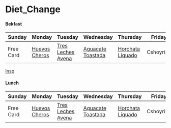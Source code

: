 # Diet_Change

#### Bekfast

| Sunday | Monday | Tuesday | Wednesday | Thursday | Friday | Saturday |
| ------ | ------ | ------- | --------- | -------- | ------ | -------- |
| Free Card | [Huevos Cheros](https://github.com/machavezg9/Diet_Change/blob/master/Recipes/Huevos_Cheros.md) | [Tres Leches Avena](https://github.com/machavezg9/Diet_Change/blob/master/Recipes/Tres_Leches_Avena.md) | [Aguacate Toastada](https://github.com/machavezg9/Diet_Change/blob/master/Recipes/Aguacate_Tostada.md) | [Horchata Liquado](https://github.com/machavezg9/Diet_Change/blob/master/Recipes/Horchata_Liquado.md) | Cshoyrizo | Chilaquiles |

[Insp](https://greatist.com/eat/mexican-breakfast-recipes-that-arent-just-burritos#1)

#### Lunch

| Sunday | Monday | Tuesday | Wednesday | Thursday | Friday | Saturday |
| ------ | ------ | ------- | --------- | -------- | ------ | -------- |
| Free Card | [Huevos Cheros](https://github.com/machavezg9/Diet_Change/blob/master/Recipes/Huevos_Cheros.md) | [Tres Leches Avena](https://github.com/machavezg9/Diet_Change/blob/master/Recipes/Tres_Leches_Avena.md) | [Aguacate Toastada](https://github.com/machavezg9/Diet_Change/blob/master/Recipes/Aguacate_Tostada.md) | [Horchata Liquado](https://github.com/machavezg9/Diet_Change/blob/master/Recipes/Horchata_Liquado.md) | Cshoyrizo | Chilaquiles |
